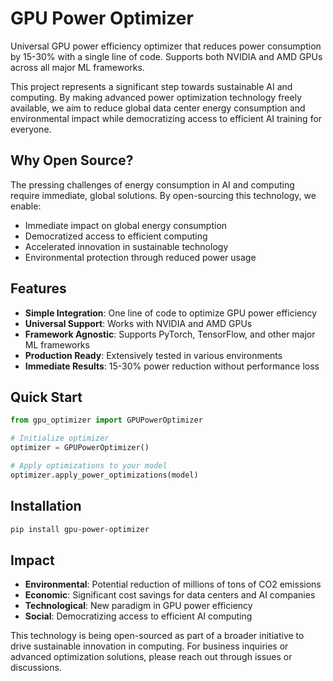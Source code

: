 # GPU Power Optimizer

Universal GPU power efficiency optimizer that reduces power consumption by 15-30% with a single line of code. Supports both NVIDIA and AMD GPUs across all major ML frameworks.

This project represents a significant step towards sustainable AI and computing. By making advanced power optimization technology freely available, we aim to reduce global data center energy consumption and environmental impact while democratizing access to efficient AI training for everyone.

## Why Open Source?

The pressing challenges of energy consumption in AI and computing require immediate, global solutions. By open-sourcing this technology, we enable:

* Immediate impact on global energy consumption
* Democratized access to efficient computing
* Accelerated innovation in sustainable technology
* Environmental protection through reduced power usage

## Features

* **Simple Integration**: One line of code to optimize GPU power efficiency
* **Universal Support**: Works with NVIDIA and AMD GPUs
* **Framework Agnostic**: Supports PyTorch, TensorFlow, and other major ML frameworks
* **Production Ready**: Extensively tested in various environments
* **Immediate Results**: 15-30% power reduction without performance loss

## Quick Start

```python
from gpu_optimizer import GPUPowerOptimizer

# Initialize optimizer
optimizer = GPUPowerOptimizer()

# Apply optimizations to your model
optimizer.apply_power_optimizations(model)
```

## Installation

```bash
pip install gpu-power-optimizer
```

## Impact

* **Environmental**: Potential reduction of millions of tons of CO2 emissions
* **Economic**: Significant cost savings for data centers and AI companies
* **Technological**: New paradigm in GPU power efficiency
* **Social**: Democratizing access to efficient AI computing

This technology is being open-sourced as part of a broader initiative to drive sustainable innovation in computing. For business inquiries or advanced optimization solutions, please reach out through issues or discussions.
```
